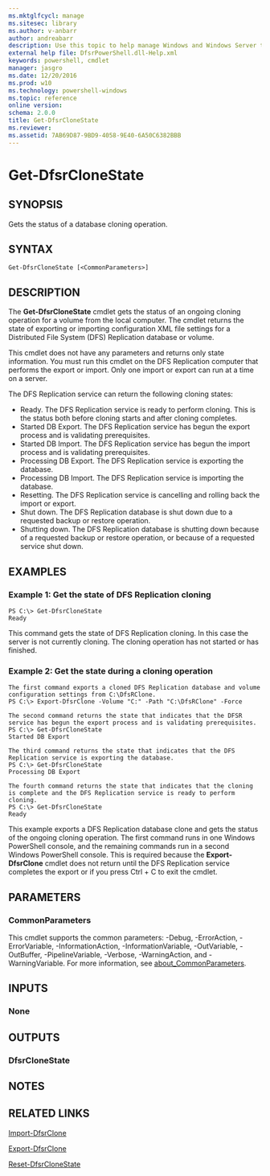 ```yaml
---
ms.mktglfcycl: manage
ms.sitesec: library
ms.author: v-anbarr
author: andreabarr
description: Use this topic to help manage Windows and Windows Server technologies with Windows PowerShell.
external help file: DfsrPowerShell.dll-Help.xml
keywords: powershell, cmdlet
manager: jasgro
ms.date: 12/20/2016
ms.prod: w10
ms.technology: powershell-windows
ms.topic: reference
online version: 
schema: 2.0.0
title: Get-DfsrCloneState
ms.reviewer:
ms.assetid: 7AB69D87-9BD9-4058-9E40-6A50C6382BBB
---
```


# Get-DfsrCloneState

## SYNOPSIS
Gets the status of a database cloning operation.

## SYNTAX

```
Get-DfsrCloneState [<CommonParameters>]
```

## DESCRIPTION
The **Get-DfsrCloneState** cmdlet gets the status of an ongoing cloning operation for a volume from the local computer.
The cmdlet returns the state of exporting or importing configuration XML file settings for a Distributed File System (DFS) Replication database or volume.

This cmdlet does not have any parameters and returns only state information.
You must run this cmdlet on the DFS Replication computer that performs the export or import.
Only one import or export can run at a time on a server.

The DFS Replication service can return the following cloning states:

- Ready. The DFS Replication service is ready to perform cloning. This is the status both before cloning starts and after cloning completes.
- Started DB Export. The DFS Replication service has begun the export process and is validating prerequisites.
- Started DB Import. The DFS Replication service has begun the import process and is validating prerequisites. 
- Processing DB Export. The DFS Replication service is exporting the database. 
- Processing DB Import. The DFS Replication service is importing the database. 
- Resetting. The DFS Replication service is cancelling and rolling back the import or export. 
- Shut down. The DFS Replication database is shut down due to a requested backup or restore operation.
- Shutting down. The DFS Replication database is shutting down because of a requested backup or restore operation, or because of a requested service shut down.

## EXAMPLES

### Example 1: Get the state of DFS Replication cloning
```
PS C:\> Get-DfsrCloneState
Ready
```

This command gets the state of DFS Replication cloning.
In this case the server is not currently cloning.
The cloning operation has not started or has finished.

### Example 2: Get the state during a cloning operation
```
The first command exports a cloned DFS Replication database and volume configuration settings from C:\DfsRClone.
PS C:\> Export-DfsrClone -Volume "C:" -Path "C:\DfsRClone" -Force

The second command returns the state that indicates that the DFSR service has begun the export process and is validating prerequisites.
PS C:\> Get-DfsrCloneState
Started DB Export

The third command returns the state that indicates that the DFS Replication service is exporting the database.
PS C:\> Get-DfsrCloneState
Processing DB Export

The fourth command returns the state that indicates that the cloning is complete and the DFS Replication service is ready to perform cloning.
PS C:\> Get-DfsrCloneState
Ready
```

This example exports a DFS Replication database clone and gets the status of the ongoing cloning operation.
The first command runs in one Windows PowerShell console, and the remaining commands run in a second Windows PowerShell console.
This is required because the **Export-DfsrClone** cmdlet does not return until the DFS Replication service completes the export or if you press Ctrl + C to exit the cmdlet.

## PARAMETERS

### CommonParameters
This cmdlet supports the common parameters: -Debug, -ErrorAction, -ErrorVariable, -InformationAction, -InformationVariable, -OutVariable, -OutBuffer, -PipelineVariable, -Verbose, -WarningAction, and -WarningVariable. For more information, see [about_CommonParameters](http://go.microsoft.com/fwlink/?LinkID=113216).

## INPUTS

### None

## OUTPUTS

### DfsrCloneState

## NOTES

## RELATED LINKS

[Import-DfsrClone](./Import-DfsrClone.md)

[Export-DfsrClone](./Export-DfsrClone.md)

[Reset-DfsrCloneState](./Reset-DfsrCloneState.md)

